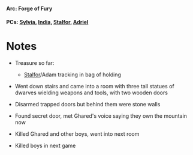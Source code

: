 #### Arc: Forge of Fury
#### PCs: [Sylvia](PCs/Past/Sylvia.md), [India](PCs/Current/India.md), [Stalfor](PCs/Current/Stalfor.md), [Adriel](PCs/Current/Adriel.md)

# Notes
- Treasure so far:
	- [Stalfor](PCs/Current/Stalfor.md)/Adam tracking in bag of holding

- Went down stairs and came into a room with three tall statues of dwarves wielding weapons and tools, with two wooden doors
- Disarmed trapped doors but behind them were stone walls
- Found secret door, met Ghared's voice saying they own the mountain now
- Killed Ghared and other boys, went into next room
- Killed boys in next game